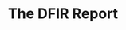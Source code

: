 ---
title: The DFIR Report
description: Real Intrusions by Real Attackers, The Truth Behind the Intrusion.
url: https://thedfirreport.com/
image:
    # url: '/assets/images/cafe.png'
    # alt: 'Cafe'
tags: ['malware', 'news', 'ransomware', 'threat-intelligence']
listedDate: 2023-11-09
published: true
---